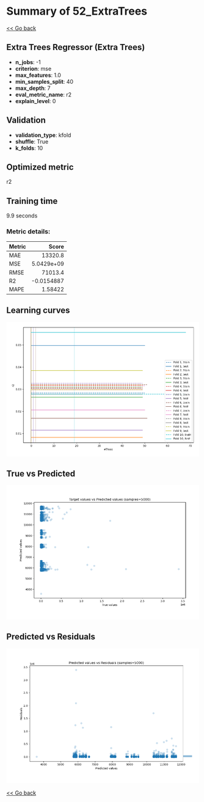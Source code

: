 # Summary of 52_ExtraTrees

[<< Go back](../README.md)


## Extra Trees Regressor (Extra Trees)
- **n_jobs**: -1
- **criterion**: mse
- **max_features**: 1.0
- **min_samples_split**: 40
- **max_depth**: 7
- **eval_metric_name**: r2
- **explain_level**: 0

## Validation
 - **validation_type**: kfold
 - **shuffle**: True
 - **k_folds**: 10

## Optimized metric
r2

## Training time

9.9 seconds

### Metric details:
| Metric   |          Score |
|:---------|---------------:|
| MAE      | 13320.8        |
| MSE      |     5.0429e+09 |
| RMSE     | 71013.4        |
| R2       |    -0.0154887  |
| MAPE     |     1.58422    |



## Learning curves
![Learning curves](learning_curves.png)
## True vs Predicted

![True vs Predicted](true_vs_predicted.png)


## Predicted vs Residuals

![Predicted vs Residuals](predicted_vs_residuals.png)



[<< Go back](../README.md)
